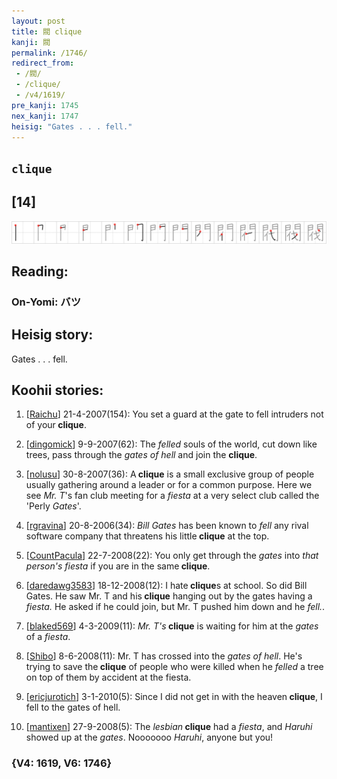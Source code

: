 ```yaml
---
layout: post
title: 閥 clique
kanji: 閥
permalink: /1746/
redirect_from:
 - /閥/
 - /clique/
 - /v4/1619/
pre_kanji: 1745
nex_kanji: 1747
heisig: "Gates . . . fell."
---
```


## `clique`

## [14]

<div class="stroke"><img src="../images/E996A5.png" /></div>

## Reading:

### On-Yomi: バツ

## Heisig story:

Gates . . . fell.

## Koohii stories:

1) [<a href="http://kanji.koohii.com/profile/Raichu">Raichu</a>] 21-4-2007(154): You set a guard at the gate to fell intruders not of your<strong> clique</strong>.

2) [<a href="http://kanji.koohii.com/profile/dingomick">dingomick</a>] 9-9-2007(62): The <em>felled</em> souls of the world, cut down like trees, pass through the <em>gates of hell</em> and join the <strong>clique</strong>.

3) [<a href="http://kanji.koohii.com/profile/nolusu">nolusu</a>] 30-8-2007(36): A<strong> clique</strong> is a small exclusive group of people usually gathering around a leader or for a common purpose. Here we see <em>Mr. T</em>&#039;s fan club meeting for a <em>fiesta</em> at a very select club called the &#039;Perly <em>Gates</em>&#039;.

4) [<a href="http://kanji.koohii.com/profile/rgravina">rgravina</a>] 20-8-2006(34): <em>Bill Gates</em> has been known to <em>fell</em> any rival software company that threatens his little<strong> clique</strong> at the top.

5) [<a href="http://kanji.koohii.com/profile/CountPacula">CountPacula</a>] 22-7-2008(22): You only get through the <em>gates</em> into <em>that person&#039;s</em> <em>fiesta</em> if you are in the same<strong> clique</strong>.

6) [<a href="http://kanji.koohii.com/profile/daredawg3583">daredawg3583</a>] 18-12-2008(12): I hate<strong> clique</strong>s at school. So did Bill Gates. He saw Mr. T and his<strong> clique</strong> hanging out by the gates having a <em>fiesta.</em> He asked if he could join, but Mr. T pushed him down and he <em>fell.</em>.

7) [<a href="http://kanji.koohii.com/profile/blaked569">blaked569</a>] 4-3-2009(11): <em>Mr. T&#039;s</em><strong> clique</strong> is waiting for him at the <em>gates</em> of a <em>fiesta</em>.

8) [<a href="http://kanji.koohii.com/profile/Shibo">Shibo</a>] 8-6-2008(11): Mr. T has crossed into the <em>gates of hell</em>. He&#039;s trying to save the<strong> clique</strong> of people who were killed when he <em>felled</em> a tree on top of them by accident at the fiesta.

9) [<a href="http://kanji.koohii.com/profile/ericjurotich">ericjurotich</a>] 3-1-2010(5): Since I did not get in with the heaven<strong> clique</strong>, I fell to the gates of hell.

10) [<a href="http://kanji.koohii.com/profile/mantixen">mantixen</a>] 27-9-2008(5): The <em>lesbian</em><strong> clique</strong> had a <em>fiesta</em>, and <em>Haruhi</em> showed up at the <em>gates</em>. Nooooooo <em>Haruhi</em>, anyone but you!

### {V4: 1619, V6: 1746}
